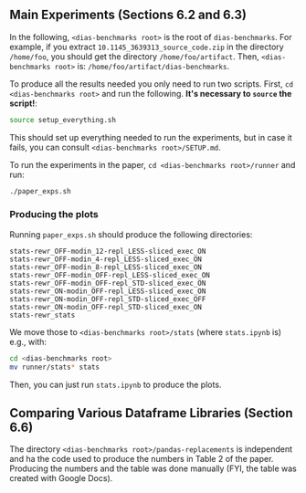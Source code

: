 ## Main Experiments (Sections 6.2 and 6.3)

In the following, `<dias-benchmarks root>` is the root of `dias-benchmarks`. For example, if you extract `10.1145_3639313_source_code.zip` in the directory `/home/foo`, you should get the directory `/home/foo/artifact`. Then, `<dias-benchmarks root>` is: `/home/foo/artifact/dias-benchmarks`.

To produce all the results needed you only need to run two scripts. First, `cd <dias-benchmarks root>` and run the following. **It's necessary to `source` the script!**:
```bash
source setup_everything.sh
```

This should set up everything needed to run the experiments, but in case it fails, you can consult `<dias-benchmarks root>/SETUP.md`.

To run the experiments in the paper, `cd <dias-benchmarks root>/runner` and run:

```bash
./paper_exps.sh
```

### Producing the plots

Running `paper_exps.sh` should produce the following directories:
```
stats-rewr_OFF-modin_12-repl_LESS-sliced_exec_ON
stats-rewr_OFF-modin_4-repl_LESS-sliced_exec_ON
stats-rewr_OFF-modin_8-repl_LESS-sliced_exec_ON
stats-rewr_OFF-modin_OFF-repl_LESS-sliced_exec_ON
stats-rewr_OFF-modin_OFF-repl_STD-sliced_exec_ON
stats-rewr_ON-modin_OFF-repl_LESS-sliced_exec_ON
stats-rewr_ON-modin_OFF-repl_STD-sliced_exec_OFF
stats-rewr_ON-modin_OFF-repl_STD-sliced_exec_ON
stats-rewr_stats
```

We move those to `<dias-benchmarks root>/stats` (where `stats.ipynb` is) e.g., with:
```bash
cd <dias-benchmarks root>
mv runner/stats* stats
```

Then, you can just run `stats.ipynb` to produce the plots.

## Comparing Various Dataframe Libraries (Section 6.6)

The directory `<dias-benchmarks root>/pandas-replacements` is independent and ha the code used to
produce the numbers in Table 2 of the paper. Producing the numbers and the table
was done manually (FYI, the table was created with Google Docs).
